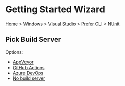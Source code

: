 # Getting Started Wizard

[Home](/docs/wiz/readme.md) > [Windows](Windows.md) > [Visual Studio](Windows_VisualStudio.md) > [Prefer CLI](Windows_VisualStudio_Cli.md) > [NUnit](Windows_VisualStudio_Cli_NUnit.md)

## Pick Build Server

Options:
 * [AppVeyor](Windows_VisualStudio_Cli_NUnit_AppVeyor.md)
 * [GitHub Actions](Windows_VisualStudio_Cli_NUnit_GitHubActions.md)
 * [Azure DevOps](Windows_VisualStudio_Cli_NUnit_AzureDevOps.md)
 * [No build server](Windows_VisualStudio_Cli_NUnit_None.md)
